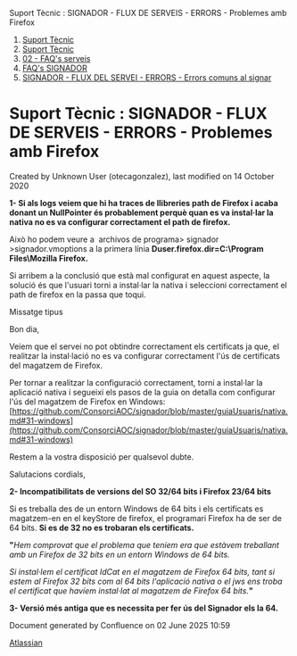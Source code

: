 Suport Tècnic : SIGNADOR - FLUX DE SERVEIS - ERRORS - Problemes amb Firefox  

1.  [Suport Tècnic](index.md)
2.  [Suport Tècnic](13893782.md)
3.  [02 - FAQ's serveis](26313393.md)
4.  [FAQ's SIGNADOR](30867480.md)
5.  [SIGNADOR - FLUX DEL SERVEI - ERRORS - Errors comuns al signar](SIGNADOR---FLUX-DEL-SERVEI---ERRORS---Errors-comuns-al-signar_41519394.md)

Suport Tècnic : SIGNADOR - FLUX DE SERVEIS - ERRORS - Problemes amb Firefox
===========================================================================

Created by Unknown User (otecagonzalez), last modified on 14 October 2020

**1- Si als logs veiem que hi ha traces de llibreries path de Firefox i acaba donant un NullPointer és probablement perquè quan es va instal·lar la nativa no es va configurar correctament el path de firefox.**

Això ho podem veure a  archivos de programa> signador >signador.vmoptions a la primera línia **Duser.firefox.dir=C:\\Program Files\\Mozilla Firefox.**

Si arribem a la conclusió que està mal configurat en aquest aspecte, la solució és que l'usuari torni a instal·lar la nativa i seleccioni correctament el path de firefox en la passa que toqui.

Missatge tipus

Bon dia,

Veiem que el servei no pot obtindre correctament els certificats ja que, el realitzar la instal·lació no es va configurar correctament l'ús de certificats del magatzem de Firefox.

Per tornar a realitzar la configuració correctament, torni a instal·lar la aplicació nativa i segueixi els pasos de la guia on detalla com configurar l'ús del magatzem de Firefox en Windows:  
[https://github.com/ConsorciAOC/signador/blob/master/guiaUsuaris/nativa.md#31-windows](https://github.com/ConsorciAOC/signador/blob/master/guiaUsuaris/nativa.md#31-windows)

Restem a la vostra disposició per qualsevol dubte.

Salutacions cordials,

  

  

  

**2- Incompatibilitats de versions del SO 32/64 bits i Firefox 23/64 bits**

  

Si es treballa des de un entorn Windows de 64 bits i els certificats es magatzem-en en el keyStore de firefox, el programari Firefox ha de ser de 64 bits. **Si es de 32 no es trobaran els certificats.** 

**"**_Hem comprovat que el problema que teníem era que estàvem treballant amb un Firefox de 32 bits en un entorn Windows de 64 bits._  
  
_Si instal·lem el certificat IdCat en el magatzem de Firefox 64 bits, tant si estem al Firefox 32 bits com al 64 bits l'aplicació nativa o el jws ens troba el certificat que havíem instal·lat al magatzem de Firefox 64 bits._**"**

  

**3- Versió més antiga que es necessita per fer ús del Signador els la 64.**

Document generated by Confluence on 02 June 2025 10:59

[Atlassian](http://www.atlassian.com/)